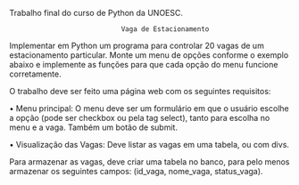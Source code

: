 Trabalho final do curso de Python da UNOESC.

                                Vaga de Estacionamento

Implementar em Python um programa para controlar 20 vagas de um estacionamento particular. Monte
um menu de opções conforme o exemplo abaixo e implemente as funções para que cada opção do menu
funcione corretamente.

O trabalho deve ser feito uma página web com os seguintes requisitos:

• Menu principal: O menu deve ser um formulário em que o usuário escolhe a opção (pode ser checkbox
ou pela tag select), tanto para escolha no menu e a vaga. Também um botão de submit.

• Visualização das Vagas: Deve listar as vagas em uma tabela, ou com divs.

Para armazenar as vagas, deve criar uma tabela no banco, para pelo menos armazenar os seguintes campos:
(id_vaga, nome_vaga, status_vaga).